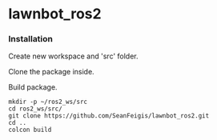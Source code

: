 # lawnbot_ros2

### Installation
Create new workspace and 'src' folder. 

Clone the package inside. 

Build package. 
```
mkdir -p ~/ros2_ws/src
cd ros2_ws/src/
git clone https://github.com/SeanFeigis/lawnbot_ros2.git
cd ..
colcon build
```

